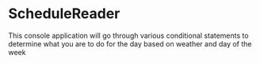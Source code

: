 # ScheduleReader
This console application will go through various conditional statements to determine what you are to do for the day based on weather and day of the week
